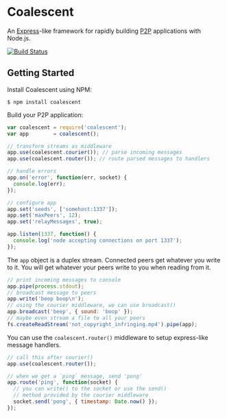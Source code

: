 Coalescent
==========

An [Express](http://expressjs.com/)-like framework for rapidly building
[P2P](http://en.wikipedia.org/wiki/Peer-to-peer) applications with Node.js.

[![Build Status](https://travis-ci.org/gordonwritescode/coalescent.svg)](https://travis-ci.org/gordonwritescode/coalescent)

## Getting Started

Install Coalescent using NPM:

```
$ npm install coalescent
```

Build your P2P application:

```js
var coalescent = require('coalescent');
var app        = coalescent();

// transform streams as middleware
app.use(coalescent.courier()); // parse incoming messages
app.use(coalescent.router()); // route parsed messages to handlers

// handle errors
app.on('error', function(err, socket) {
  console.log(err);
});

// configure app
app.set('seeds', ['somehost:1337']);
app.set('maxPeers', 12);
app.set('relayMessages', true);

app.listen(1337, function() {
  console.log('node accepting connections on port 1337');
});
```

The `app` object is a duplex stream. Connected peers get whatever you write to
it. You will get whatever your peers write to you when reading from it.

```js
// print incoming messages to console
app.pipe(process.stdout);
// broadcast message to peers
app.write('beep boop\n');
// using the courier middleware, we can use broadcast()
app.broadcast('beep', { sound: 'boop' });
// maybe even stream a file to all your peers
fs.createReadStream('not_copyright_infringing.mp4').pipe(app);
```

You can use the `coalescent.router()` middleware to setup express-like message
handlers.

```js
// call this after courier()
app.use(coalescent.router());

// when we get a `ping` message, send 'pong'
app.route('ping', function(socket) {
  // you can write() to the socket or use the send()
  // method provided by the courier middleware
  socket.send('pong', { timestamp: Date.now() });
});
```
